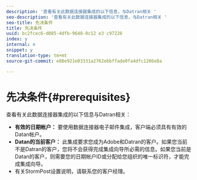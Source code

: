 ```yaml
---
description: '查看有关此数据连接器集成的以下信息，与Datran相关 '
seo-description: '查看有关此数据连接器集成的以下信息，与Datran相关 '
seo-title: 先决条件
title: 先决条件
uuid: bc2fcec6-d085-4dfb-9648-0c12 e3 c97226
index: y
internal: n
snippet: y
translation-type: tm+mt
source-git-commit: e80e921e03331a2762ebbffade0fa4dfc1206e8a

---
```



# 先决条件{#prerequisites}

查看有关此数据连接器集成的以下信息与Datran相关：

* **有效的日期帐户：** 要使用数据连接器电子邮件集成，客户端必须具有有效的Datan帐户。
* **Datan的当前客户：** 此集成要求您成为Adobe和Datran的客户。如果您当前不是Datran的客户，您将不会获得完成集成向导所必需的信息。如果您当前是Datan的客户，则需要您的日期帐户ID或分配给您组织的唯一标识符，才能完成集成向导。
* 有关StormPost设置说明，请联系您的客户经理。

